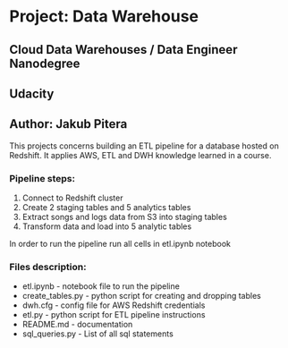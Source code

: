 # Project: Data Warehouse
## Cloud Data Warehouses / Data Engineer Nanodegree
## Udacity
## Author: Jakub Pitera

This projects concerns building an ETL pipeline for a database hosted on Redshift. It applies AWS, ETL and DWH knowledge learned in a course. 

### Pipeline steps: 
1.  Connect to Redshift cluster
2. Create 2 staging tables and 5 analytics tables
3.  Extract songs and logs data from S3 into staging tables
4.  Transform data and load into 5 analytic tables

In order to run the pipeline run all cells in etl.ipynb notebook

### Files description:
* etl.ipynb - notebook file to run the pipeline
* create_tables.py - python script for creating and dropping tables
* dwh.cfg - config file for AWS Redshift credentials
* etl.py - python script for ETL pipeline instructions
* README.md - documentation
* sql_queries.py - List of all sql statements
